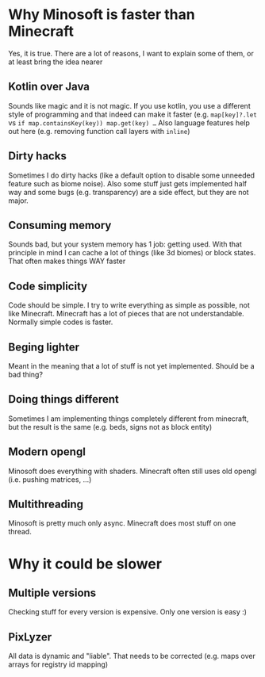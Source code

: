 # Why Minosoft is faster than Minecraft

Yes, it is true. There are a lot of reasons, I want to explain some of them, or at least bring the idea nearer

## Kotlin over Java

Sounds like magic and it is not magic. If you use kotlin, you use a different style of programming
and that indeed can make it faster (e.g. `map[key]?.let` vs `if map.containsKey(key)) map.get(key) …`
Also language features help out here (e.g. removing function call layers with `inline`)

## Dirty hacks

Sometimes I do dirty hacks (like a default option to disable some unneeded feature such as biome noise).
Also some stuff just gets implemented half way and some bugs (e.g. transparency) are a side effect, but they are not major.

## Consuming memory

Sounds bad, but your system memory has 1 job: getting used. With that principle in mind I can
cache a lot of things (like 3d biomes) or block states. That often makes things WAY faster

## Code simplicity

Code should be simple. I try to write everything as simple as possible, not like Minecraft.
Minecraft has a lot of pieces that are not understandable. Normally simple codes is faster.

## Beging lighter

Meant in the meaning that a lot of stuff is not yet implemented. Should be a bad thing?

## Doing things different

Sometimes I am implementing things completely different from minecraft, but the result is the same
(e.g. beds, signs not as block entity)

## Modern opengl

Minosoft does everything with shaders. Minecraft often still uses old opengl (i.e. pushing matrices, ...)

## Multithreading

Minosoft is pretty much only async. Minecraft does most stuff on one thread.

# Why it could be slower

## Multiple versions

Checking stuff for every version is expensive. Only one version is easy :)

## PixLyzer

All data is dynamic and "liable". That needs to be corrected (e.g. maps over arrays for registry id mapping)
